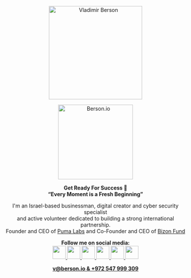 <p align="center">
    <img width="250" src="https://github.com/bersonio/bersonio/blob/46c89926e88768b2e3b01c254c9c634bb852b2b4/Vladimir-Berson-1-black-high-res.png" alt="Vladimir Berson">
</p>

<p align="center">
    <img width="200" src="https://github.com/bersonio/bersonio/blob/main/berson.io%20logo.png?raw=true" alt="Berson.io">
</p>

<p align="center">
<b>Get Ready For Success 🚀</b> <br>
<b>“Every Moment is a Fresh Beginning”</b>
</p>

<p align="center">
I'm an Israel-based businessman, digital creator and cyber security specialist<br>
and active volunteer dedicated to building a strong international partnership.<br>
Founder and CEO of <a href="https://pumalabs.io/">Puma Labs</a> and Co-Founder and CEO of <a href="https://bizonfund.com/">Bizon Fund</a>
</p>


<p align="center">
<b>Follow me on social media:</b> <br>
  
<a href="https://www.linkedin.com/in/bersonio/">
<img src="https://www.picng.com/upload/linkedin/png_linkedin_64396.png" style="width:35px;height:35px;">

<a href="https://www.tiktok.com/@berson.io">
<img src="https://e7.pngegg.com/pngimages/545/550/png-clipart-tik-tok-icon-circle-tech-companies-thumbnail.png" 
style="width:35px;height:35px;">

<a href="https://www.youtube.com/@Bersonio">
<img src="https://i.pinimg.com/originals/6a/42/04/6a4204f04496559aa27101d25983d0f0.png" style="width:35px;height:35px;">
  
<a href="https://www.facebook.com/berson.io/">
<img src="https://upload.wikimedia.org/wikipedia/commons/thumb/0/05/Facebook_Logo_%282019%29.png/1024px-Facebook_Logo_%282019%29.png" 
style="width:35px;height:35px;">

<a href="https://www.instagram.com/berson.io/">
<img src="https://www.pngmart.com/files/13/Instagram-Logo-PNG-Image-1.png" 
style="width:35px;height:35px;">

<a href="https://t.me/bersonio">
<img src="https://cdn3.iconfinder.com/data/icons/popular-services-brands-vol-2/512/telegram-512.png" 
style="width:35px;height:35px;">
  
</p>
<p align="center">
<b>v@berson.io & +972 547 999 309</b>
</p>
